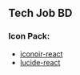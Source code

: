 ## Tech Job BD

### Icon Pack:

- [iconoir-react](https://iconoir.com/)
- [lucide-react](https://lucide.dev/)
